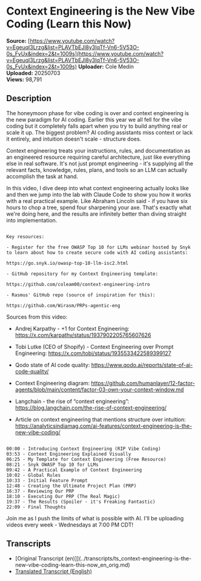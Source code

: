 # Context Engineering is the New Vibe Coding (Learn this Now)

**Source:** [https://www.youtube.com/watch?v=Egeuql3Lrzg&list=PLAVTbEJl8y3IqTf-Vn6-5V53O-0s_FyUx&index=2&t=1009s](https://www.youtube.com/watch?v=Egeuql3Lrzg&list=PLAVTbEJl8y3IqTf-Vn6-5V53O-0s_FyUx&index=2&t=1009s)
**Uploader:** Cole Medin  
**Uploaded:** 20250703  
**Views:** 98,791

## Description

The honeymoon phase for vibe coding is over and context engineering is the new paradigm for AI coding. Earlier this year we all fell for the vibe coding but it completely falls apart when you try to build anything real or scale it up. The biggest problem? AI coding assistants miss context or lack it entirely, and intuition doesn't scale - structure does.

Context engineering treats your instructions, rules, and documentation as an engineered resource requiring careful architecture, just like everything else in real software. It's not just prompt engineering - it's supplying all the relevant facts, knowledge, rules, plans, and tools so an LLM can actually accomplish the task at hand.

In this video, I dive deep into what context engineering actually looks like and then we jump into the lab with Claude Code to show you how it works with a real practical example. Like Abraham Lincoln said - if you have six hours to chop a tree, spend four sharpening your axe. That's exactly what we're doing here, and the results are infinitely better than diving straight into implementation.

~~~~~~~~~~~~~~~~~~~~~~~~~~~~~~~~~~~~~~~~~~~~

Key resources:

- Register for the free OWASP Top 10 for LLMs webinar hosted by Snyk to learn about how to create secure code with AI coding assistants:

https://go.snyk.io/owasp-top-10-llm-isc2.html

- GitHub repository for my Context Engineering template:

https://github.com/coleam00/context-engineering-intro

- Rasmus' GitHub repo (source of inspiration for this):

https://github.com/Wirasm/PRPs-agentic-eng

~~~~~~~~~~~~~~~~~~~~~~~~~~~~~~~~~~~~~~~~~~~~

Sources from this video:

- Andrej Karpathy - +1 for Context Engineering:
https://x.com/karpathy/status/1937902205765607626

- Tobi Lutke (CEO of Shopify) - Context Engineering over Prompt Engineering: 
https://x.com/tobi/status/1935533422589399127

- Qodo state of AI code quality: 
https://www.qodo.ai/reports/state-of-ai-code-quality/

- Context Engineering diagram: 
https://github.com/humanlayer/12-factor-agents/blob/main/content/factor-03-own-your-context-window.md

- Langchain - the rise of “context engineering”: 
https://blog.langchain.com/the-rise-of-context-engineering/

- Article on context engineering that mentions structure over intuition:
https://analyticsindiamag.com/ai-features/context-engineering-is-the-new-vibe-coding/

~~~~~~~~~~~~~~~~~~~~~~~~~~~~~~~~~~~~~~~~~~~~

00:00 - Introducing Context Engineering (RIP Vibe Coding)
03:53 - Context Engineering Explained Visually
06:25 - My Template for Context Engineering (Free Resource)
08:21 - Snyk OWASP Top 10 for LLMs
09:42 - A Practical Example of Context Engineering
10:02 - Global Rules
10:33 - Initial Feature Prompt
12:48 - Creating the Ultimate Project Plan (PRP)
16:37 - Reviewing Our PRP
18:10 - Executing Our PRP (The Real Magic)
19:37 - The Results (Spoiler - it's Freaking Fantastic)
22:09 - Final Thoughts

~~~~~~~~~~~~~~~~~~~~~~~~~~~~~~~~~~~~~~~~~~~~

Join me as I push the limits of what is possible with AI. I'll be uploading videos every week - Wednesdays at 7:00 PM CDT!

## Transcripts

- [Original Transcript (en)]](../transcripts/ts_context-engineering-is-the-new-vibe-coding-learn-this-now_en_orig.md)
- [Translated Transcript (English)](../transcripts/ts_context-engineering-is-the-new-vibe-coding-learn-this-now_English_final.md)